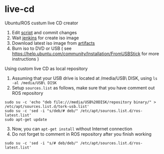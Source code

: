 live-cd
=======

Ubuntu/ROS custum live CD creator


1. Edit [script](https://github.com/tork-a/live-cd/blob/master/00-create-cd.sh) and commit changes
2. Wait [jenkins](http://jenkins.jsk.imi.i.u-tokyo.ac.jp:8080/job/live-cd/) for create iso image
3. Download latest iso image from [artifacts](http://jenkins.jsk.imi.i.u-tokyo.ac.jp:8080/job/live-cd/lastSuccessfulBuild/artifact/)
4. Burn iso to DVD or USB ( see https://help.ubuntu.com/community/Installation/FromUSBStick for more instructions )


Using custom live CD as local repository

1. Assuming that your USB drive is located at /media/USB\ DISK, using `ls -al /media/USB\ DISK`
2. Setup `sources.list` as follows, make sure that you have comment out ROS repository
```
sudo su -c 'echo "deb file:///media/USB%20DISK/repository binary/" > /etc/apt/sources.list.d/tork-usb.list'
sudo su -c 'sed -i "s/deb/# deb/" /etc/apt/sources.list.d/ros-latest.list'
sudo apt-get update
```
3. Now, you can `apt-get install` without Internet connection
4. Do not forget to comment in ROS repository after you finish working
```
sudo su -c 'sed -i "s/# deb/deb/" /etc/apt/sources.list.d/ros-latest.list'
```
